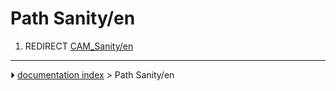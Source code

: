# Path Sanity/en
1.  REDIRECT [CAM_Sanity/en](CAM_Sanity/en.md)



---
⏵ [documentation index](../README.md) > Path Sanity/en
